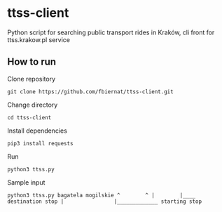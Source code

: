 # ttss-client
Python script for searching public transport rides in Kraków, cli front for ttss.krakow.pl service

## How to run
Clone repository

`git clone https://github.com/fbiernat/ttss-client.git`

Change directory

`cd ttss-client`

Install dependencies

`pip3 install requests`

Run

`python3 ttss.py`

Sample input

`python3 ttss.py bagatela mogilskie
		    ^        ^
		    |        |____ destination stop
		    |	            
		    |_____________ starting stop`
